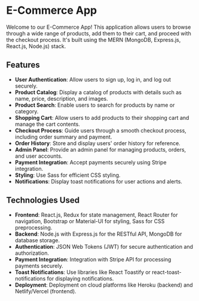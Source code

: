 # E-Commerce App

Welcome to our E-Commerce App! This application allows users to browse through a wide range of products, add them to their cart, and proceed with the checkout process. It's built using the MERN (MongoDB, Express.js, React.js, Node.js) stack.

## Features

- **User Authentication**: Allow users to sign up, log in, and log out securely.
- **Product Catalog**: Display a catalog of products with details such as name, price, description, and images.
- **Product Search**: Enable users to search for products by name or category.
- **Shopping Cart**: Allow users to add products to their shopping cart and manage the cart contents.
- **Checkout Process**: Guide users through a smooth checkout process, including order summary and payment.
- **Order History**: Store and display users' order history for reference.
- **Admin Panel**: Provide an admin panel for managing products, orders, and user accounts.
- **Payment Integration**: Accept payments securely using Stripe integration.
- **Styling**: Use Sass for efficient CSS styling.
- **Notifications**: Display toast notifications for user actions and alerts.

## Technologies Used

- **Frontend**: React.js, Redux for state management, React Router for navigation, Bootstrap or Material-UI for styling, Sass for CSS preprocessing.
- **Backend**: Node.js with Express.js for the RESTful API, MongoDB for database storage.
- **Authentication**: JSON Web Tokens (JWT) for secure authentication and authorization.
- **Payment Integration**: Integration with Stripe API for processing payments securely.
- **Toast Notifications**: Use libraries like React Toastify or react-toast-notifications for displaying notifications.
- **Deployment**: Deployment on cloud platforms like Heroku (backend) and Netlify/Vercel (frontend).

